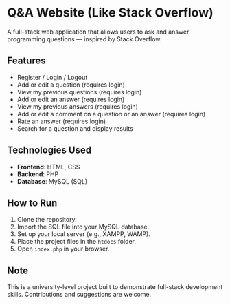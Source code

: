 # Q&A Website (Like Stack Overflow)

A full-stack web application that allows users to ask and answer programming questions — inspired by Stack Overflow.

## Features

- Register / Login / Logout
- Add or edit a question (requires login)
- View my previous questions (requires login)
- Add or edit an answer (requires login)
- View my previous answers (requires login)
- Add or edit a comment on a question or an answer (requires login)
- Rate an answer (requires login)
- Search for a question and display results

## Technologies Used

- **Frontend**: HTML, CSS
- **Backend**: PHP  
- **Database**: MySQL (SQL)

## How to Run

1. Clone the repository.
2. Import the SQL file into your MySQL database.
3. Set up your local server (e.g., XAMPP, WAMP).
4. Place the project files in the `htdocs` folder.
5. Open `index.php` in your browser.

## Note

This is a university-level project built to demonstrate full-stack development skills. Contributions and suggestions are welcome.
